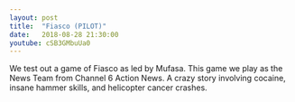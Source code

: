 ```yaml
---
layout: post
title:  "Fiasco (PILOT)"
date:   2018-08-28 21:30:00
youtube: cSB3GMbuUa0
---
```


We test out a game of Fiasco as led by Mufasa. This game we play as the News Team from Channel 6 Action News. A crazy story involving cocaine, insane hammer skills, and helicopter cancer crashes.
